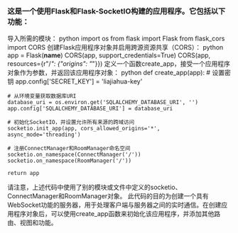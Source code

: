 ### 这是一个使用Flask和Flask-SocketIO构建的应用程序。它包括以下功能：

导入所需的模块：
python
import os
from flask import Flask
from flask_cors import CORS
创建Flask应用程序对象并启用跨源资源共享（CORS）：
python
app = Flask(__name__)
CORS(app, support_credentials=True)
CORS(app, resources={r"/*": {"origins": "*"}})
定义一个函数create_app，接受一个应用程序对象作为参数，并返回该应用程序对象：
python
def create_app(app):
    # 设置密钥
    app.config['SECRET_KEY'] = 'liajiahua-key'
    
    # 从环境变量获取数据库URI
    database_uri = os.environ.get('SQLALCHEMY_DATABASE_URI', '')
    app.config['SQLALCHEMY_DATABASE_URI'] = database_uri
    
    # 初始化SocketIO，并设置允许所有来源的跨域访问
    socketio.init_app(app, cors_allowed_origins='*', async_mode='threading')
    
    # 注册ConnectManager和RoomManager命名空间
    socketio.on_namespace(ConnectManager('/'))
    socketio.on_namespace(RoomManager('/'))
    
    return app
请注意，上述代码中使用了别的模块或文件中定义的socketio、ConnectManager和RoomManager对象。
此代码的目的为创建一个具有WebSocket功能的服务器，用于处理客户端与服务器之间的实时通信。在创建应用程序对象后，可以使用create_app函数来初始化该应用程序，并添加其他路由、视图和功能。
